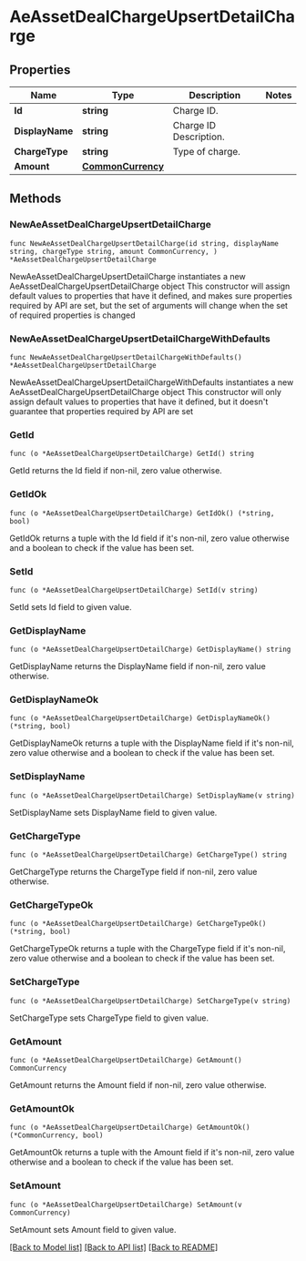 # AeAssetDealChargeUpsertDetailCharge

## Properties

Name | Type | Description | Notes
------------ | ------------- | ------------- | -------------
**Id** | **string** | Charge ID. | 
**DisplayName** | **string** | Charge ID Description. | 
**ChargeType** | **string** | Type of charge. | 
**Amount** | [**CommonCurrency**](CommonCurrency.md) |  | 

## Methods

### NewAeAssetDealChargeUpsertDetailCharge

`func NewAeAssetDealChargeUpsertDetailCharge(id string, displayName string, chargeType string, amount CommonCurrency, ) *AeAssetDealChargeUpsertDetailCharge`

NewAeAssetDealChargeUpsertDetailCharge instantiates a new AeAssetDealChargeUpsertDetailCharge object
This constructor will assign default values to properties that have it defined,
and makes sure properties required by API are set, but the set of arguments
will change when the set of required properties is changed

### NewAeAssetDealChargeUpsertDetailChargeWithDefaults

`func NewAeAssetDealChargeUpsertDetailChargeWithDefaults() *AeAssetDealChargeUpsertDetailCharge`

NewAeAssetDealChargeUpsertDetailChargeWithDefaults instantiates a new AeAssetDealChargeUpsertDetailCharge object
This constructor will only assign default values to properties that have it defined,
but it doesn't guarantee that properties required by API are set

### GetId

`func (o *AeAssetDealChargeUpsertDetailCharge) GetId() string`

GetId returns the Id field if non-nil, zero value otherwise.

### GetIdOk

`func (o *AeAssetDealChargeUpsertDetailCharge) GetIdOk() (*string, bool)`

GetIdOk returns a tuple with the Id field if it's non-nil, zero value otherwise
and a boolean to check if the value has been set.

### SetId

`func (o *AeAssetDealChargeUpsertDetailCharge) SetId(v string)`

SetId sets Id field to given value.


### GetDisplayName

`func (o *AeAssetDealChargeUpsertDetailCharge) GetDisplayName() string`

GetDisplayName returns the DisplayName field if non-nil, zero value otherwise.

### GetDisplayNameOk

`func (o *AeAssetDealChargeUpsertDetailCharge) GetDisplayNameOk() (*string, bool)`

GetDisplayNameOk returns a tuple with the DisplayName field if it's non-nil, zero value otherwise
and a boolean to check if the value has been set.

### SetDisplayName

`func (o *AeAssetDealChargeUpsertDetailCharge) SetDisplayName(v string)`

SetDisplayName sets DisplayName field to given value.


### GetChargeType

`func (o *AeAssetDealChargeUpsertDetailCharge) GetChargeType() string`

GetChargeType returns the ChargeType field if non-nil, zero value otherwise.

### GetChargeTypeOk

`func (o *AeAssetDealChargeUpsertDetailCharge) GetChargeTypeOk() (*string, bool)`

GetChargeTypeOk returns a tuple with the ChargeType field if it's non-nil, zero value otherwise
and a boolean to check if the value has been set.

### SetChargeType

`func (o *AeAssetDealChargeUpsertDetailCharge) SetChargeType(v string)`

SetChargeType sets ChargeType field to given value.


### GetAmount

`func (o *AeAssetDealChargeUpsertDetailCharge) GetAmount() CommonCurrency`

GetAmount returns the Amount field if non-nil, zero value otherwise.

### GetAmountOk

`func (o *AeAssetDealChargeUpsertDetailCharge) GetAmountOk() (*CommonCurrency, bool)`

GetAmountOk returns a tuple with the Amount field if it's non-nil, zero value otherwise
and a boolean to check if the value has been set.

### SetAmount

`func (o *AeAssetDealChargeUpsertDetailCharge) SetAmount(v CommonCurrency)`

SetAmount sets Amount field to given value.



[[Back to Model list]](../README.md#documentation-for-models) [[Back to API list]](../README.md#documentation-for-api-endpoints) [[Back to README]](../README.md)


